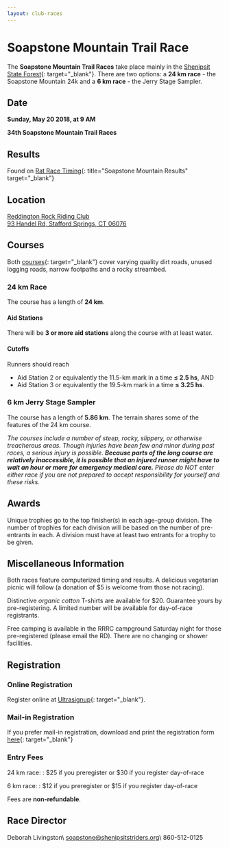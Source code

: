 ```yaml
---
layout: club-races
---
```


# Soapstone Mountain Trail Race
The **Soapstone Mountain Trail Races** take place mainly in the [Shenipsit State Forest](http://www.ct.gov/deep/shenipsit){: target="_blank"}. There are two options: a **24 km race** - the Soapstone Mountain 24k and a **6 km race** - the Jerry Stage Sampler.

## Date
**Sunday, May 20 2018, at 9 AM**

**34th Soapstone Mountain Trail Races**

## Results
Found on [Rat Race Timing](http://aratrace.com/soapstone-mountain-trail-races-3/){: title="Soapstone Mountain Results" target="_blank"}

## Location
<p><a href="http://www.rrrclub.org/" target="_blank">Reddington Rock Riding Club</a><br />
<a href="https://www.google.com/maps/place/93+Handel+Rd,+Stafford,+CT+06076/@41.9594363,-72.4005459,17z/data=!3m1!4b1!4m2!3m1!1s0x89e6f2751fad0143:0x157a4407e9f30641" target="_blank">93 Handel Rd, Stafford Springs, CT 06076</a></p>

## Courses
Both [courses](http://shenipsitstriders.org/wp-content/uploads/2014/12/soapstone_courses_map.pdf){: target="_blank"} cover varying quality dirt roads, unused logging roads, narrow footpaths and a rocky streambed.

### 24 km Race
The course has a length of **24 km**.

#### Aid Stations
There will be **3 or more aid stations** along the course with at least water.

#### Cutoffs
Runners should reach

* Aid Station 2 or equivalently the 11.5-km mark in a time **≤ 2.5 hs**, AND
* Aid Station 3 or equivalently the 19.5-km mark in a time **≤ 3.25 hs**.


### 6 km Jerry Stage Sampler
The course has a length of **5.86 km**. The terrain shares some of the features of the 24 km course.

*The courses include a number of steep, rocky, slippery, or otherwise treacherous areas. Though injuries have been few and minor during past races, a serious injury is possible. **Because parts of the long course are relatively inaccessible, it is possible that an injured runner might have to wait an hour or more for emergency medical care.** Please do NOT enter either race if you are not prepared to accept responsibility for yourself and these risks.*

## Awards
Unique trophies go to the top finisher(s) in each age-group division. The number of trophies for each division will be based on the number of pre-entrants in each. A division must have at least two entrants for a trophy to be given.

## Miscellaneous Information
Both races feature computerized timing and results. A delicious vegetarian picnic will follow (a donation of $5 is welcome from those not racing).

Distinctive *organic cotton* T-shirts are available for $20. Guarantee yours by pre-registering. A limited number will be available for day-of-race registrants.

Free camping is available in the RRRC campground Saturday night for those pre-registered (please email the RD). There are no changing or shower facilities.

## Registration

### Online Registration

Register online at [Ultrasignup](https://ultrasignup.com/register.aspx?did=50996){: target="_blank"}.

### Mail-in Registration

If you prefer mail-in registration, download and print the registration form [here]({{site.baseurl}}/maps/2018SoapstonePreregistrationForm.pdf){: target="_blank"}

### Entry Fees

24 km race:
: $25 if you preregister or $30 if you register day-of-race

6 km race:
: $12 if you preregister or $15 if you register day-of-race

Fees are **non-refundable**.

## Race Director
Deborah Livingston\\
[soapstone@shenipsitstriders.org](mailto:soapstone@shenipsitstriders.org)\\
860-512-0125